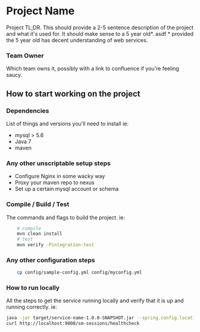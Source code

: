 # Project Name
Project TL;DR. This should provide a 2-5 sentence description of the project and what it's used for. It should make sense to a 5 year old*.
asdf
\* provided the 5 year old has decent understanding of web services.

### Team Owner
Which team owns it, possibly with a link to confluence if you're feeling saucy.

## How to start working on the project

### Dependencies
List of things and versions you'll need to install
ie:
- mysql > 5.6
- Java 7
- maven

### Any other unscriptable setup steps
- Configure Nginx in some wacky way
- Proxy your maven repo to nexus
- Set up a certain mysql account or schema

### Compile / Build / Test
The commands and flags to build the project.
ie:
```sh
    # compile
    mvn clean install
    # test
    mvn verify -Pintegration-test
```

### Any other configuration steps
```sh
	cp config/sample-config.yml config/myconfig.yml
```

### How to run locally
All the steps to get the service running locally and verify that it is up and running correctly.
ie:
```sh
java -jar target/service-name-1.0.0-SNAPSHOT.jar --spring.config.location=config/myconfig.yml
curl http://localhost:9000/sm-sessions/healthcheck
```
